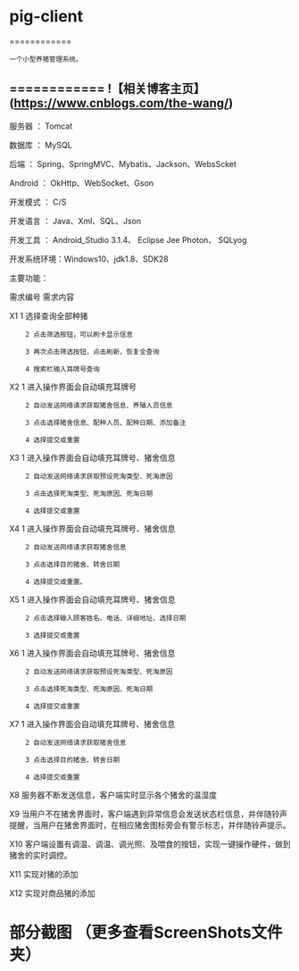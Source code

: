 # pig-client
============

    一个小型养猪管理系统。
============
!【相关博客主页】(https://www.cnblogs.com/the-wang/)
------
服务器    ：  Tomcat

数据库    ：  MySQL

后端      ：  Spring、SpringMVC、Mybatis、Jackson、WebsScket

Android   ：  OkHttp、WebSocket、Gson

开发模式  ：  C/S

开发语言  ：  Java、Xml、SQL、Json

开发工具  ：  Android_Studio 3.1.4、
              Eclipse Jee Photon、
              SQLyog
              
开发系统环境：Windows10、jdk1.8、SDK28
 
主要功能：
 
需求编号	需求内容

X1	    1 选择查询全部种猪

        2 点击筛选按钮，可以刷卡显示信息
        
        3 再次点击筛选按钮，点击刷新，恢复全查询
        
        4 搜索栏输入耳牌号查询

X2	    1 进入操作界面会自动填充耳牌号

        2 自动发送网络请求获取猪舍信息、养殖人员信息
        
        3 点击选择猪舍信息、配种人员、配种日期、添加备注
        
        4 选择提交或重置
        
X3	    1 进入操作界面会自动填充耳牌号、猪舍信息

        2 自动发送网络请求获取预设死淘类型、死淘原因
        
        3 点击选择死淘类型、死淘原因、死淘日期
        
        4 选择提交或重置

X4	    1 进入操作界面会自动填充耳牌号、猪舍信息

        2 自动发送网络请求获取猪舍信息
        
        3 点击选择目的猪舍、转舍日期
        
        4 选择提交或重置。

X5	    1 进入操作界面会自动填充耳牌号、猪舍信息

        2 点击选择输入顾客姓名、电话、详细地址、选择日期
        
        3 选择提交或重置

X6	    1 进入操作界面会自动填充耳牌号、猪舍信息

        2 自动发送网络请求获取预设死淘类型、死淘原因
        
        3 点击选择死淘类型、死淘原因、死淘日期
        
        4 选择提交或重置

X7	    1 进入操作界面会自动填充耳牌号、猪舍信息

        2 自动发送网络请求获取猪舍信息
        
        3 点击选择目的猪舍、转舍日期
        
        4 选择提交或重置 

X8	服务器不断发送信息，客户端实时显示各个猪舍的温湿度

X9	当用户不在猪舍界面时，客户端遇到异常信息会发送状态栏信息，并伴随铃声提醒，当用户在猪舍界面时，在相应猪舍图标旁会有警示标志，并伴随铃声提示。

X10	客户端设置有调温、调温、调光照、及喂食的按钮，实现一键操作硬件，做到猪舍的实时调控。

X11	实现对猪的添加

X12	实现对商品猪的添加
  
  
部分截图    （更多查看ScreenShots文件夹）
========
  
